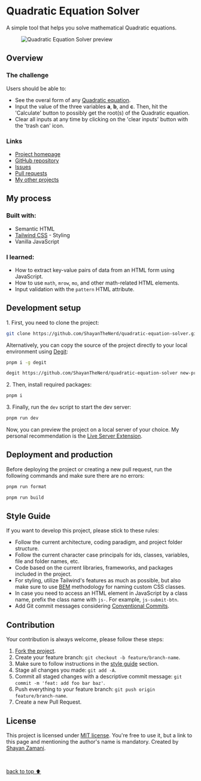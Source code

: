 <h1>Quadratic Equation Solver</h1>

<p>
   A simple tool that helps you solve mathematical Quadratic equations.
</p>
<figure>
   <img src="https://github.com/ShayanTheNerd/quadratic-equation-solver/blob/main/og-img.webp" alt="Quadratic Equation Solver preview" />
</figure>

<h2>Overview</h2>
<h3>The challenge</h3>
<p>Users should be able to:</p>
<ul>
   <li>See the overal form of any <a href="https://en.wikipedia.org/wiki/Quadratic_equation">Quadratic equation</a>.</li>
   <li>Input the value of the three variables <strong>a</strong>, <strong>b</strong>, and <strong>c</strong>. Then, hit the 'Calculate' button to possibly get the root(s) of the Quadratic equation.</li>
   <li>Clear all inputs at any time by clicking on the 'clear inputs' button with the 'trash can' icon.</li>
</ul>

<h3>Links</h3>
<ul>
   <li>
      <a href="https://shayanthenerd.github.io/quadratic-equation-solver">Project homepage</a>
   </li>
   <li>
      <a href="https://github.com/ShayanTheNerd/quadratic-equation-solver">GitHub repository</a>
   </li>
   <li>
      <a href="https://github.com/ShayanTheNerd/quadratic-equation-solver/issues">Issues</a>
   </li>
   <li>
      <a href="https://github.com/ShayanTheNerd/quadratic-equation-solver/pulls">Pull requests</a>
   </li>
   <li>
      <a href="https://github.com/ShayanTheNerd?tab=repositories">My other projects</a>
   </li>
</ul>

<h2>My process</h2>
<h3>Built with:</h3>
<ul>
   <li>Semantic HTML</li>
   <li>
      <a href="https://tailwindcss.com">Tailwind CSS</a> - Styling
   </li>
   <li>Vanilla JavaScript</li>
</ul>

<h3>I learned:</h3>
<ul>
   <li>How to extract key-value pairs of data from an HTML form using JavaScript.</li>
   <li>How to use <code>math</code>, <code>mrow</code>, <code>mo</code>, and other math-related HTML elements.</li>
   <li>Input validation with the <code>pattern</code> HTML attribute.</li>
</ul>

<h2>Development setup</h2>
<p>1. First, you need to clone the project:</p>

```sh
git clone https://github.com/ShayanTheNerd/quadratic-equation-solver.git
```

<p>
   Alternatively, you can copy the source of the project directly to your local environment using <a href="https://github.com/Rich-Harris/degit">Degit</a>:
</p>

```sh
pnpm i -g degit

degit https://github.com/ShayanTheNerd/quadratic-equation-solver new-project-folder
```

<p>2. Then, install required packages:</p>

```sh
pnpm i
```

<p>3. Finally, run the <code>dev</code> script to start the dev server:</p>

```sh
pnpm run dev
```

<p>Now, you can preview the project on a local server of your choice. My personal recommendation is the <a href="https://marketplace.visualstudio.com/items?itemName=ritwickdey.LiveServer">Live Server Extension</a>.</p>

<h2>Deployment and production</h2>
<p>Before deploying the project or creating a new pull request, run the following commands and make sure there are no errors:</p>

```sh
pnpm run format

pnpm run build
```

<h2>Style Guide</h2>
<p>If you want to develop this project, please stick to these rules:</p>
<ul>
   <li>Follow the current architecture, coding paradigm, and project folder structure.</li>
   <li>Follow the current character case principals for ids, classes, variables, file and folder names, etc.</li>
   <li>Code based on the current libraries, frameworks, and packages included in the project.</li>
   <li>For styling, utilize Tailwind's features as much as possible, but also make sure to use <a href="https://getbem.com">BEM</a> methodology for naming custom CSS classes.</li>
   <li>In case you need to access an HTML element in JavaScript by a class name, prefix the class name with <code>js-</code>. For example, <code>js-submit-btn</code>.</li>
   <li>Add Git commit messages considering <a href="https://www.conventionalcommits.org">Conventional Commits</a>.</li>
</ul>

<h2>Contribution</h2>
<p>Your contribution is always welcome, please follow these steps:</p>
<ol>
   <li>
      <a href="https://github.com/ShayanTheNerd/quadratic-equation-solver/fork">Fork the project</a>.
   </li>
   <li>Create your feature branch: <code>git checkout -b feature/branch-name</code>.</li>
   <li>Make sure to follow instructions in the <a href="https://github.com/ShayanTheNerd/quadratic-equation-solver#style-guide">style guide</a> section.</li>
   <li>Stage all changes you made: <code>git add -A</code>.</li>
   <li>Commit all staged changes with a descriptive commit message: <code>git commit -m 'feat: add foo bar baz'</code>.</li>
   <li>Push everything to your feature branch: <code>git push origin feature/branch-name</code>.</li>
   <li>Create a new Pull Request.</li>
</ol>

<h2>License</h2>
<p>
   This project is licensed under <a href="https://github.com/ShayanTheNerd/quadratic-equation-solver/blob/main/LICENSE.md">MIT license</a>. You're free to use it, but a link to this page and mentioning the author's name is mandatory. Created by <a href="https://shayan-zamani.me">Shayan Zamani</a>.
</p>

<br />

<a href="https://github.com/ShayanTheNerd/quadratic-equation-solver#quadratic-equation-solver">back to top ⬆️</a>
